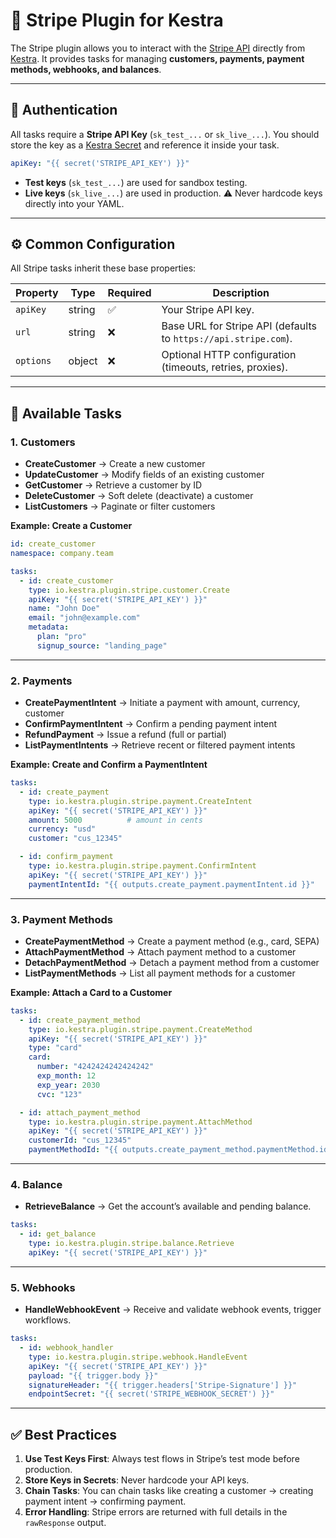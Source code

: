 # 🧾 Stripe Plugin for Kestra

The Stripe plugin allows you to interact with the [Stripe API](https://stripe.com/docs/api) directly from [Kestra](https://kestra.io).
It provides tasks for managing **customers, payments, payment methods, webhooks, and balances**.

---

## 🔐 Authentication

All tasks require a **Stripe API Key** (`sk_test_...` or `sk_live_...`).
You should store the key as a [Kestra Secret](https://kestra.io/docs/concepts/secrets) and reference it inside your task.

```yaml
apiKey: "{{ secret('STRIPE_API_KEY') }}"
```

- **Test keys** (`sk_test_...`) are used for sandbox testing.
- **Live keys** (`sk_live_...`) are used in production.
⚠️ Never hardcode keys directly into your YAML.

---

## ⚙️ Common Configuration

All Stripe tasks inherit these base properties:

| Property   | Type    | Required | Description                                                                 |
|------------|---------|----------|-----------------------------------------------------------------------------|
| `apiKey`   | string  | ✅        | Your Stripe API key.                                                        |
| `url`      | string  | ❌        | Base URL for Stripe API (defaults to `https://api.stripe.com`).             |
| `options`  | object  | ❌        | Optional HTTP configuration (timeouts, retries, proxies).                   |

---

## 📂 Available Tasks

### 1. Customers

- **CreateCustomer** → Create a new customer
- **UpdateCustomer** → Modify fields of an existing customer
- **GetCustomer** → Retrieve a customer by ID
- **DeleteCustomer** → Soft delete (deactivate) a customer
- **ListCustomers** → Paginate or filter customers

**Example: Create a Customer**

```yaml
id: create_customer
namespace: company.team

tasks:
  - id: create_customer
    type: io.kestra.plugin.stripe.customer.Create
    apiKey: "{{ secret('STRIPE_API_KEY') }}"
    name: "John Doe"
    email: "john@example.com"
    metadata:
      plan: "pro"
      signup_source: "landing_page"
```

---

### 2. Payments

- **CreatePaymentIntent** → Initiate a payment with amount, currency, customer
- **ConfirmPaymentIntent** → Confirm a pending payment intent
- **RefundPayment** → Issue a refund (full or partial)
- **ListPaymentIntents** → Retrieve recent or filtered payment intents

**Example: Create and Confirm a PaymentIntent**

```yaml
tasks:
  - id: create_payment
    type: io.kestra.plugin.stripe.payment.CreateIntent
    apiKey: "{{ secret('STRIPE_API_KEY') }}"
    amount: 5000          # amount in cents
    currency: "usd"
    customer: "cus_12345"

  - id: confirm_payment
    type: io.kestra.plugin.stripe.payment.ConfirmIntent
    apiKey: "{{ secret('STRIPE_API_KEY') }}"
    paymentIntentId: "{{ outputs.create_payment.paymentIntent.id }}"
```

---

### 3. Payment Methods

- **CreatePaymentMethod** → Create a payment method (e.g., card, SEPA)
- **AttachPaymentMethod** → Attach payment method to a customer
- **DetachPaymentMethod** → Detach a payment method from a customer
- **ListPaymentMethods** → List all payment methods for a customer

**Example: Attach a Card to a Customer**

```yaml
tasks:
  - id: create_payment_method
    type: io.kestra.plugin.stripe.payment.CreateMethod
    apiKey: "{{ secret('STRIPE_API_KEY') }}"
    type: "card"
    card:
      number: "4242424242424242"
      exp_month: 12
      exp_year: 2030
      cvc: "123"

  - id: attach_payment_method
    type: io.kestra.plugin.stripe.payment.AttachMethod
    apiKey: "{{ secret('STRIPE_API_KEY') }}"
    customerId: "cus_12345"
    paymentMethodId: "{{ outputs.create_payment_method.paymentMethod.id }}"
```

---

### 4. Balance

- **RetrieveBalance** → Get the account’s available and pending balance.

```yaml
tasks:
  - id: get_balance
    type: io.kestra.plugin.stripe.balance.Retrieve
    apiKey: "{{ secret('STRIPE_API_KEY') }}"
```

---

### 5. Webhooks

- **HandleWebhookEvent** → Receive and validate webhook events, trigger workflows.

```yaml
tasks:
  - id: webhook_handler
    type: io.kestra.plugin.stripe.webhook.HandleEvent
    apiKey: "{{ secret('STRIPE_API_KEY') }}"
    payload: "{{ trigger.body }}"
    signatureHeader: "{{ trigger.headers['Stripe-Signature'] }}"
    endpointSecret: "{{ secret('STRIPE_WEBHOOK_SECRET') }}"
```

---

## ✅ Best Practices

1. **Use Test Keys First**: Always test flows in Stripe’s test mode before production.
2. **Store Keys in Secrets**: Never hardcode your API keys.
3. **Chain Tasks**: You can chain tasks like creating a customer → creating payment intent → confirming payment.
4. **Error Handling**: Stripe errors are returned with full details in the `rawResponse` output.
